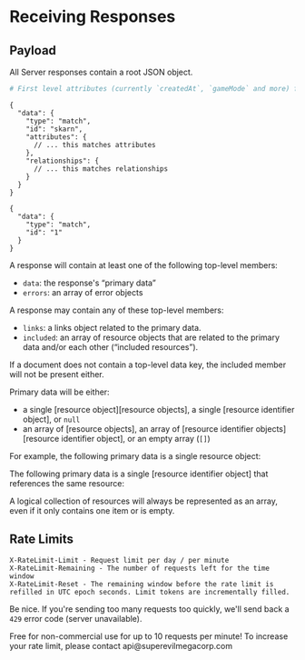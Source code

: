 # Receiving Responses

## Payload

All Server responses contain a root JSON object.  

```python
# First level attributes (currently `createdAt`, `gameMode` and more) from the responses will be parsed into an object, second level attributes (currently `stats`) will be available in a dictionary - see the examples.
```
~~~.language-json
{
  "data": {
    "type": "match",
    "id": "skarn",
    "attributes": {
      // ... this matches attributes
    },
    "relationships": {
      // ... this matches relationships
    }
  }
}
~~~

~~~.language-json
{
  "data": {
    "type": "match",
    "id": "1"
  }
}
~~~

A response will contain at least one of the following top-level members:

  * `data`: the response's “primary data”
  * `errors`: an array of error objects

A response may contain any of these top-level members:

  * `links`: a links object related to the primary data.
  * `included`: an array of resource objects that are related to the primary data and/or each other (“included resources”).

If a document does not contain a top-level data key, the included member will not be present either.

Primary data will be either:

  * a single [resource object][resource objects], a single [resource identifier object], or `null`
  * an array of [resource objects], an array of [resource identifier objects][resource identifier object], or
  an empty array (`[]`)

For example, the following primary data is a single resource object:


The following primary data is a single [resource identifier object] that
references the same resource:


A logical collection of resources will always be represented as an array, even if
it only contains one item or is empty.

## Rate Limits
~~~
X-RateLimit-Limit - Request limit per day / per minute
X-RateLimit-Remaining - The number of requests left for the time window
X-RateLimit-Reset - The remaining window before the rate limit is refilled in UTC epoch seconds. Limit tokens are incrementally filled.
~~~
Be nice. If you're sending too many requests too quickly, we'll send back a  
`429` error code (server unavailable).

<aside class="notice">
Free for non-commercial use for up to 10 requests per minute! To increase your rate limit, please contact api@superevilmegacorp.com
</aside>
